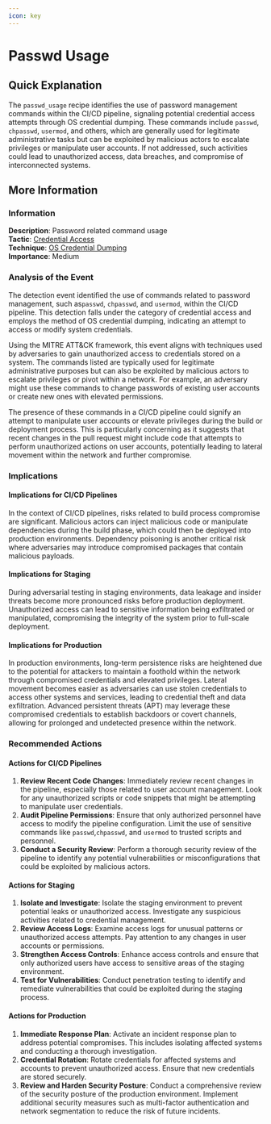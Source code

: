 ```yaml
---
icon: key
---
```


# Passwd Usage

## Quick Explanation

The `passwd_usage` recipe identifies the use of password management commands within the CI/CD pipeline, signaling potential credential access attempts through OS credential dumping. These commands include `passwd`, `chpasswd`, `usermod`, and others, which are generally used for legitimate administrative tasks but can be exploited by malicious actors to escalate privileges or manipulate user accounts. If not addressed, such activities could lead to unauthorized access, data breaches, and compromise of interconnected systems.

## More Information

### Information

**Description**: Password related command usage  
**Tactic**: [Credential Access](https://jibril.garnet.ai/mitre/mitre/ta0006)  
**Technique**: [OS Credential Dumping](https://jibril.garnet.ai/mitre/mitre/ta0006/t1003)  
**Importance**: Medium

### Analysis of the Event

The detection event identified the use of commands related to password management, such as`passwd`, `chpasswd`, and `usermod`, within the CI/CD pipeline. This detection falls under the category of credential access and employs the method of OS credential dumping, indicating an attempt to access or modify system credentials.

Using the MITRE ATT\&CK framework, this event aligns with techniques used by adversaries to gain unauthorized access to credentials stored on a system. The commands listed are typically used for legitimate administrative purposes but can also be exploited by malicious actors to escalate privileges or pivot within a network. For example, an adversary might use these commands to change passwords of existing user accounts or create new ones with elevated permissions.

The presence of these commands in a CI/CD pipeline could signify an attempt to manipulate user accounts or elevate privileges during the build or deployment process. This is particularly concerning as it suggests that recent changes in the pull request might include code that attempts to perform unauthorized actions on user accounts, potentially leading to lateral movement within the network and further compromise.

### Implications

#### Implications for CI/CD Pipelines

In the context of CI/CD pipelines, risks related to build process compromise are significant. Malicious actors can inject malicious code or manipulate dependencies during the build phase, which could then be deployed into production environments. Dependency poisoning is another critical risk where adversaries may introduce compromised packages that contain malicious payloads.

#### Implications for Staging

During adversarial testing in staging environments, data leakage and insider threats become more pronounced risks before production deployment. Unauthorized access can lead to sensitive information being exfiltrated or manipulated, compromising the integrity of the system prior to full-scale deployment.

#### Implications for Production

In production environments, long-term persistence risks are heightened due to the potential for attackers to maintain a foothold within the network through compromised credentials and elevated privileges. Lateral movement becomes easier as adversaries can use stolen credentials to access other systems and services, leading to credential theft and data exfiltration. Advanced persistent threats (APT) may leverage these compromised credentials to establish backdoors or covert channels, allowing for prolonged and undetected presence within the network.

### Recommended Actions

#### Actions for CI/CD Pipelines

1. **Review Recent Code Changes**: Immediately review recent changes in the pipeline, especially those related to user account management. Look for any unauthorized scripts or code snippets that might be attempting to manipulate user credentials.
2. **Audit Pipeline Permissions**: Ensure that only authorized personnel have access to modify the pipeline configuration. Limit the use of sensitive commands like `passwd`,`chpasswd`, and `usermod` to trusted scripts and personnel.
3. **Conduct a Security Review**: Perform a thorough security review of the pipeline to identify any potential vulnerabilities or misconfigurations that could be exploited by malicious actors.

#### Actions for Staging

1. **Isolate and Investigate**: Isolate the staging environment to prevent potential leaks or unauthorized access. Investigate any suspicious activities related to credential management.
2. **Review Access Logs**: Examine access logs for unusual patterns or unauthorized access attempts. Pay attention to any changes in user accounts or permissions.
3. **Strengthen Access Controls**: Enhance access controls and ensure that only authorized users have access to sensitive areas of the staging environment.
4. **Test for Vulnerabilities**: Conduct penetration testing to identify and remediate vulnerabilities that could be exploited during the staging process.

#### Actions for Production

1. **Immediate Response Plan**: Activate an incident response plan to address potential compromises. This includes isolating affected systems and conducting a thorough investigation.
2. **Credential Rotation**: Rotate credentials for affected systems and accounts to prevent unauthorized access. Ensure that new credentials are stored securely.
3. **Review and Harden Security Posture**: Conduct a comprehensive review of the security posture of the production environment. Implement additional security measures such as multi-factor authentication and network segmentation to reduce the risk of future incidents.
